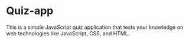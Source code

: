# Quiz-app
This is a simple JavaScript quiz application that tests your knowledge on web technologies like JavaScript, CSS, and HTML. 
